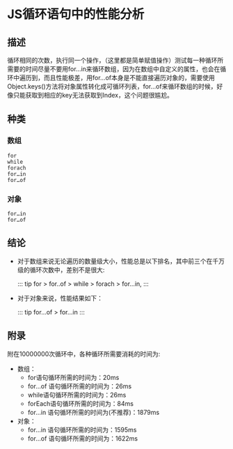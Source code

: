 # JS循环语句中的性能分析

## 描述
循环相同的次数，执行同一个操作，（这里都是简单赋值操作）测试每一种循环所需要的时间尽量不要用for…in来循环数组，因为在数组中自定义的属性，也会在循环中遍历到，而且性能极差，用for…of本身是不能直接遍历对象的，需要使用Object.keys()方法将对象属性转化成可循环列表，for…of来循环数组的时候，好像只能获取到相应的key无法获取到Index，这个问题很尴尬。
## 种类

### 数组

```
for
while
forach
for…in
for…of
```
### 对象
```
for…in
for…of
```

## 结论

* 对于数组来说无论遍历的数量级大小，性能总是以下排名，其中前三个在千万级的循环次数中，差别不是很大:

  ::: tip
    for > for..of > while > forach > for…in,
  ::: 
  

* 对于对象来说，性能结果如下：

  ::: tip
    for…of > for…in
  ::: 

## 附录

附在10000000次循环中，各种循环所需要消耗的时间为:
  * 数组：
    * for语句循环所需的时间为：20ms
    * for…of 语句循环所需的时间为：26ms
    * while语句循环所需的时间为：26ms
    * forEach语句循环所需的时间为：84ms
    * for…in 语句循环所需的时间为(不推荐)：1879ms
  * 对象：
    * for…in 语句循环所需的时间为：1595ms
    * for…of 语句循环所需的时间为：1622ms